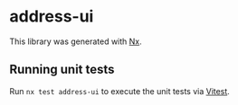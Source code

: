 # address-ui

This library was generated with [Nx](https://nx.dev).

## Running unit tests

Run `nx test address-ui` to execute the unit tests via [Vitest](https://vitest.dev/).
